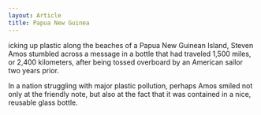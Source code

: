 ```yaml
---
layout: Article
title: Papua New Guinea
---
```


icking up plastic along the beaches of a Papua New Guinean Island, Steven Amos stumbled across a message in a bottle that had traveled 1,500 miles, or 2,400 kilometers, after being tossed overboard by an American sailor two years prior.

In a nation struggling with major plastic pollution, perhaps Amos smiled not only at the friendly note, but also at the fact that it was contained in a nice, reusable glass bottle.
